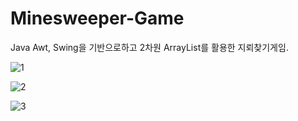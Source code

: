 # Minesweeper-Game
Java Awt, Swing을 기반으로하고 2차원 ArrayList를 활용한 지뢰찾기게임.

![1](https://user-images.githubusercontent.com/55652627/128984230-96ab86d9-91e1-4526-9595-cbfcdc9ba007.JPG)

![2](https://user-images.githubusercontent.com/55652627/128984131-33162adb-47dd-46be-86fa-4c676a0e6317.JPG)

![3](https://user-images.githubusercontent.com/55652627/128984141-cb66aa58-b791-4e9e-84c5-f981d9368acb.JPG)
